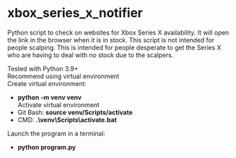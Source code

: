 # xbox_series_x_notifier
Python script to check on websites for Xbox Series X availability. It will open the link in the browser when it is in stock. This script is not intended for people scalping. This is intended for people desperate to get the Series X who are having to deal with no stock due to the scalpers.

Tested with Python 3.9+ <br/>
Recommend using virtual environment <br/>
Create virtual environment: <br/>
- **python -m venv venv** <br/>
Activate virtual environment <br/>
- Git Bash: **source venv/Scripts/activate** <br/>
- CMD: **.\venv\Scripts\activate.bat** <br/>

Launch the program in a terminal: <br/>
- **python program.py**